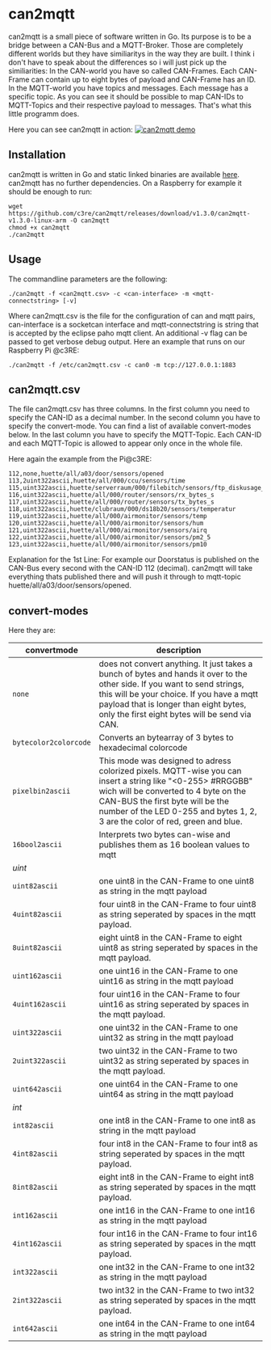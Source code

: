 # can2mqtt


can2mqtt is a small piece of software written in Go. Its purpose is to be a bridge between a CAN-Bus and a MQTT-Broker. Those are completely different worlds but they have similiaritys in the way they are built. I think i don't have to speak about the differences so i will just pick up the similiarities: In the CAN-world you have so called CAN-Frames. Each CAN-Frame can contain up to eight bytes of payload and CAN-Frame has an ID. In the MQTT-world you have topics and messages. Each message has a specific topic. As you can see it should be possible to map CAN-IDs to MQTT-Topics and their respective payload to messages. That's what this little programm does.

Here you can see can2mqtt in action:
[![can2mqtt demo](screenshot.png)](https://asciinema.org/a/542608?autoplay=1)

## Installation
can2mqtt is written in Go and static linked binaries are available [here](https://github.com/c3re/can2mqtt/releases/latest).
can2mqtt has no further dependencies. On a Raspberry for example it should be enough to run:
```
wget https://github.com/c3re/can2mqtt/releases/download/v1.3.0/can2mqtt-v1.3.0-linux-arm -O can2mqtt
chmod +x can2mqtt
./can2mqtt
```

## Usage
The commandline parameters are the following:
 ```
 ./can2mqtt -f <can2mqtt.csv> -c <can-interface> -m <mqtt-connectstring> [-v]
 ```
 
Where can2mqtt.csv is the file for the configuration of can and mqtt pairs, can-interface is a socketcan interface and mqtt-connectstring is string that is accepted by the eclipse paho mqtt client. An additional -v flag can be passed to get verbose debug output. Here an example that runs on our Raspberry Pi @c3RE:
```
./can2mqtt -f /etc/can2mqtt.csv -c can0 -m tcp://127.0.0.1:1883
```
## can2mqtt.csv
The file can2mqtt.csv has three columns. In the first column you need to specify the CAN-ID as a decimal number. In the second column you have to specify the convert-mode. You can find a list of available convert-modes below. In the last column you have to specify the MQTT-Topic. Each CAN-ID and each MQTT-Topic is allowed to appear only once in the whole file.

Here again the example from the Pi@c3RE:

```
112,none,huette/all/a03/door/sensors/opened
113,2uint322ascii,huette/all/000/ccu/sensors/time
115,uint322ascii,huette/serverraum/000/filebitch/sensors/ftp_diskusage_percent
116,uint322ascii,huette/all/000/router/sensors/rx_bytes_s
117,uint322ascii,huette/all/000/router/sensors/tx_bytes_s
118,uint322ascii,huette/clubraum/000/ds18b20/sensors/temperatur
119,uint322ascii,huette/all/000/airmonitor/sensors/temp
120,uint322ascii,huette/all/000/airmonitor/sensors/hum
121,uint322ascii,huette/all/000/airmonitor/sensors/airq
122,uint322ascii,huette/all/000/airmonitor/sensors/pm2_5
123,uint322ascii,huette/all/000/airmonitor/sensors/pm10
```

Explanation for the 1st Line: For example our Doorstatus is published on the CAN-Bus every second with the CAN-ID 112 (decimal). can2mqtt will take everything thats published there and will push it through to mqtt-topic huette/all/a03/door/sensors/opened.

## convert-modes
Here they are:

| convertmode           | description                                                                                                                                                                                                                                                            |
|-----------------------|------------------------------------------------------------------------------------------------------------------------------------------------------------------------------------------------------------------------------------------------------------------------|
| `none`                | does not convert anything. It just takes a bunch of bytes and hands it over to the other side. If you want to send strings, this will be your choice. If you have a mqtt payload that is longer than eight bytes, only the first eight bytes will be send via CAN.     |
| `bytecolor2colorcode` | Converts an bytearray of 3 bytes to hexadecimal colorcode                                                                                                                                                                                                              |
| `pixelbin2ascii`      | This mode was designed to adress colorized pixels. MQTT-wise you can insert a string like "<0-255> #RRGGBB" wich will be converted to 4 byte on the CAN-BUS the first byte will be the number of the LED 0-255 and bytes 1, 2, 3 are the color of red, green and blue. |
| `16bool2ascii`        | Interprets two bytes can-wise and publishes them as 16 boolean values to mqtt                                                                                                                                                                                          |
| *uint*                |                                                                                                                                                                                                                                                                        |
| `uint82ascii`         | one uint8 in the CAN-Frame to one uint8 as string in the mqtt payload                                                                                                                                                                                                  |
| `4uint82ascii`        | four uint8 in the CAN-Frame to four uint8 as string seperated by spaces in the mqtt payload.                                                                                                                                                                           |
| `8uint82ascii`        | eight uint8 in the CAN-Frame to eight uint8 as string seperated by spaces in the mqtt payload.                                                                                                                                                                         |
| `uint162ascii`        | one uint16 in the CAN-Frame to one uint16 as string in the mqtt payload                                                                                                                                                                                                |
| `4uint162ascii`       | four uint16 in the CAN-Frame to four uint16 as string seperated by spaces in the mqtt payload.                                                                                                                                                                         |
| `uint322ascii`        | one uint32 in the CAN-Frame to one uint32 as string in the mqtt payload                                                                                                                                                                                                |
| `2uint322ascii`       | two uint32 in the CAN-Frame to two uint32 as string seperated by spaces in the mqtt payload.                                                                                                                                                                           |
| `uint642ascii`        | one uint64 in the CAN-Frame to one uint64 as string in the mqtt payload                                                                                                                                                                                                |
| *int*                 |                                                                                                                                                                                                                                                                        |
| `int82ascii`          | one int8 in the CAN-Frame to one int8 as string in the mqtt payload                                                                                                                                                                                                    |
| `4int82ascii`         | four int8 in the CAN-Frame to four int8 as string seperated by spaces in the mqtt payload.                                                                                                                                                                             |
| `8int82ascii`         | eight int8 in the CAN-Frame to eight int8 as string seperated by spaces in the mqtt payload.                                                                                                                                                                           |
| `int162ascii`         | one int16 in the CAN-Frame to one int16 as string in the mqtt payload                                                                                                                                                                                                  |
| `4int162ascii`        | four int16 in the CAN-Frame to four int16 as string seperated by spaces in the mqtt payload.                                                                                                                                                                           |
| `int322ascii`         | one int32 in the CAN-Frame to one int32 as string in the mqtt payload                                                                                                                                                                                                  |
| `2int322ascii`        | two int32 in the CAN-Frame to two int32 as string seperated by spaces in the mqtt payload.                                                                                                                                                                             |
| `int642ascii`         | one int64 in the CAN-Frame to one int64 as string in the mqtt payload                                                                                                                                                                                                  |
